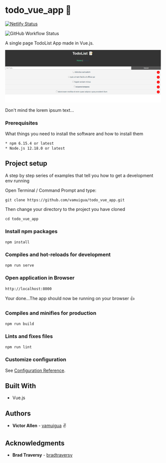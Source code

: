 # todo_vue_app 📓

[![Netlify Status](https://api.netlify.com/api/v1/badges/2463e74a-ba76-4cb6-b562-b25222ec39f7/deploy-status)](https://app.netlify.com/sites/vuetodo-app/deploys)

![GitHub Workflow Status](https://img.shields.io/github/workflow/status/vamuigua/todo_vue_app/Build_and_Deploy_to_Netlify)

A single page TodoList App made in Vue.js.

![alt text](screenshot.png)

Don't mind the lorem ipsum text...

### Prerequisites

What things you need to install the software and how to install them

```
* npm 6.15.4 or latest
* Node.js 12.18.0 or latest
```

## Project setup

A step by step series of examples that tell you how to get a development env running

Open Terminal / Command Prompt and type:

```
git clone https://github.com/vamuigua/todo_vue_app.git
```

Then change your directory to the project you have cloned

```
cd todo_vue_app
```

### Install npm packages

```
npm install
```

### Compiles and hot-reloads for development

```
npm run serve
```

### Open application in Browser

```
http://localhost:8000
```

Your done...The app should now be running on your browser 👍

### Compiles and minifies for production

```
npm run build
```

### Lints and fixes files

```
npm run lint
```

### Customize configuration

See [Configuration Reference](https://cli.vuejs.org/config/).

## Built With

- Vue.js

## Authors

- **Victor Allen** - [vamuigua](https://github.com/vamuigua) :v:

## Acknowledgments

- **Brad Traversy** - [bradtraversy](https://github.com/bradtraversy)
